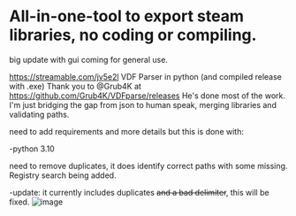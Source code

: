 # All-in-one-tool to export steam libraries, no coding or compiling. 

big update with gui coming for general use. 

https://streamable.com/jv5e2l
VDF Parser in python (and compiled release with .exe) 
Thank you to @Grub4K at https://github.com/Grub4K/VDFparse/releases
He's done most of the work. I'm just bridging the gap from json to human speak, merging libraries and validating paths. 

need to add requirements and more details but this is done with: 

-python 3.10 

need to remove duplicates, it does identify correct paths with some missing. Registry search being added.

-update: it currently includes duplicates ~~and a bad delimiter~~, this will be fixed. 
 ![image](https://user-images.githubusercontent.com/98753696/210748958-695baac4-8bbe-4c0e-950d-3b9c1d762787.png)

